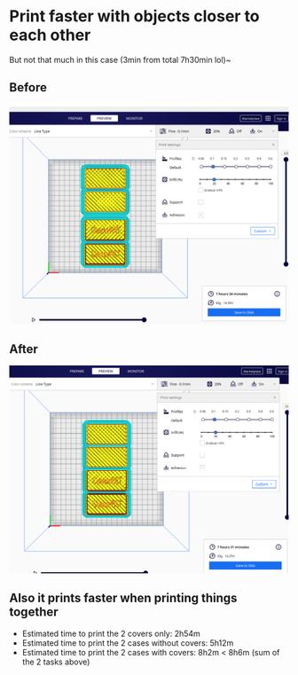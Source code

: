 # Print faster with objects closer to each other

But not that much in this case (3min from total 7h30min lol)~

## Before
![Before](./before.PNG)

## After
![After](./after.PNG)

## Also it prints faster when printing things together
- Estimated time to print the 2 covers only: 2h54m
- Estimated time to print the 2 cases without covers: 5h12m
- Estimated time to print the 2 cases with covers: 8h2m < 8h6m (sum of the 2 tasks above)
